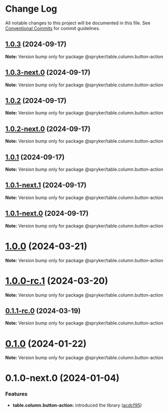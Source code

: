 # Change Log

All notable changes to this project will be documented in this file.
See [Conventional Commits](https://conventionalcommits.org) for commit guidelines.

## [1.0.3](http://172.31.33.130:9292/spryker-internal-ci/ui-components/compare/@spryker/table.column.button-action@1.0.2...@spryker/table.column.button-action@1.0.3) (2024-09-17)

**Note:** Version bump only for package @spryker/table.column.button-action





## [1.0.3-next.0](http://172.31.33.130:9292/spryker-internal-ci/ui-components/compare/@spryker/table.column.button-action@1.0.2...@spryker/table.column.button-action@1.0.3-next.0) (2024-09-17)

**Note:** Version bump only for package @spryker/table.column.button-action





## [1.0.2](http://172.31.33.130:9292/spryker-internal-ci/ui-components/compare/@spryker/table.column.button-action@1.0.1...@spryker/table.column.button-action@1.0.2) (2024-09-17)

**Note:** Version bump only for package @spryker/table.column.button-action





## [1.0.2-next.0](http://172.31.33.130:9292/spryker-internal-ci/ui-components/compare/@spryker/table.column.button-action@1.0.1...@spryker/table.column.button-action@1.0.2-next.0) (2024-09-17)

**Note:** Version bump only for package @spryker/table.column.button-action





## [1.0.1](http://172.31.33.130:9292/spryker-internal-ci/ui-components/compare/@spryker/table.column.button-action@1.0.0...@spryker/table.column.button-action@1.0.1) (2024-09-17)

**Note:** Version bump only for package @spryker/table.column.button-action





## [1.0.1-next.1](http://172.31.33.130:9292/spryker-internal-ci/ui-components/compare/@spryker/table.column.button-action@1.0.1-next.0...@spryker/table.column.button-action@1.0.1-next.1) (2024-09-17)

**Note:** Version bump only for package @spryker/table.column.button-action





## [1.0.1-next.0](http://172.31.33.130:9292/spryker-internal-ci/ui-components/compare/@spryker/table.column.button-action@1.0.0...@spryker/table.column.button-action@1.0.1-next.0) (2024-09-17)

**Note:** Version bump only for package @spryker/table.column.button-action





# [1.0.0](https://github.com/spryker/ui-components/compare/@spryker/table.column.button-action@1.0.0-rc.1...@spryker/table.column.button-action@1.0.0) (2024-03-21)

**Note:** Version bump only for package @spryker/table.column.button-action





# [1.0.0-rc.1](https://github.com/spryker/ui-components/compare/@spryker/table.column.button-action@0.1.1-rc.0...@spryker/table.column.button-action@1.0.0-rc.1) (2024-03-20)

**Note:** Version bump only for package @spryker/table.column.button-action





## [0.1.1-rc.0](https://github.com/spryker/ui-components/compare/@spryker/table.column.button-action@0.1.0...@spryker/table.column.button-action@0.1.1-rc.0) (2024-03-19)

**Note:** Version bump only for package @spryker/table.column.button-action





# [0.1.0](https://github.com/spryker/ui-components/compare/@spryker/table.column.button-action@0.1.0-next.0...@spryker/table.column.button-action@0.1.0) (2024-01-22)

**Note:** Version bump only for package @spryker/table.column.button-action





# 0.1.0-next.0 (2024-01-04)


### Features

* **table.column.button-action:** introduced the library ([acdcf95](https://github.com/spryker/ui-components/commit/acdcf951675b38162d8e46d4c01ff0412c3157a2))
